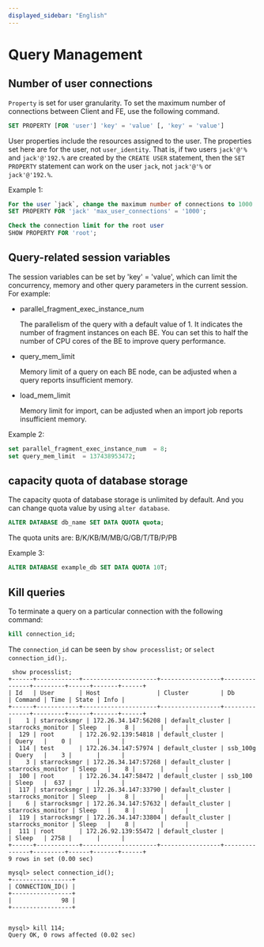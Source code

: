 ```yaml
---
displayed_sidebar: "English"
---
```


# Query Management

## Number of user connections

`Property` is set for user granularity. To set the maximum number of connections between Client and FE, use the following command.

```sql
SET PROPERTY [FOR 'user'] 'key' = 'value' [, 'key' = 'value']
```

User properties include the resources assigned to the user. The properties set here are for the user, not `user_identity`. That is, if two users `jack'@'%` and `jack'@'192.%` are created by the `CREATE USER` statement, then the `SET PROPERTY` statement can work on the user `jack`, not `jack'@'%` or `jack'@'192.%`.

Example 1:

```sql
For the user `jack`, change the maximum number of connections to 1000
SET PROPERTY FOR 'jack' 'max_user_connections' = '1000';

Check the connection limit for the root user
SHOW PROPERTY FOR 'root'; 
```

## Query-related session variables

The session variables can be set by 'key' = 'value', which can limit the concurrency, memory and other query parameters in the current session. For example:

- parallel_fragment_exec_instance_num

  The parallelism of the query with a default value of 1. It indicates the number of fragment instances on each BE. You can set this to half the number of CPU cores of the BE to improve query performance.

- query_mem_limit

  Memory limit of a query on each BE node, can be adjusted when a query reports insufficient memory.

- load_mem_limit

  Memory limit for import, can be adjusted when an import job reports insufficient memory.

Example 2:

```sql
set parallel_fragment_exec_instance_num  = 8; 
set query_mem_limit  = 137438953472;
```

## capacity quota of database storage

The capacity quota of database storage is unlimited by default. And you can change quota value by using `alter database`.

```sql
ALTER DATABASE db_name SET DATA QUOTA quota;
```

The quota units are: B/K/KB/M/MB/G/GB/T/TB/P/PB

Example 3:

```sql
ALTER DATABASE example_db SET DATA QUOTA 10T;
```

## Kill queries

To terminate a query on a particular connection with the following  command:

```sql
kill connection_id;
```

The `connection_id` can be seen by `show processlist;` or `select connection_id();`.

```plain text
 show processlist;
+------+------------+---------------------+-----------------+---------------+---------+------+-------+------+
| Id   | User       | Host                | Cluster         | Db            | Command | Time | State | Info |
+------+------------+---------------------+-----------------+---------------+---------+------+-------+------+
|    1 | starrocksmgr | 172.26.34.147:56208 | default_cluster | starrocks_monitor | Sleep   |    8 |       |      |
|  129 | root       | 172.26.92.139:54818 | default_cluster |               | Query   |    0 |       |      |
|  114 | test       | 172.26.34.147:57974 | default_cluster | ssb_100g      | Query   |    3 |       |      |
|    3 | starrocksmgr | 172.26.34.147:57268 | default_cluster | starrocks_monitor | Sleep   |    8 |       |      |
|  100 | root       | 172.26.34.147:58472 | default_cluster | ssb_100       | Sleep   |  637 |       |      |
|  117 | starrocksmgr | 172.26.34.147:33790 | default_cluster | starrocks_monitor | Sleep   |    8 |       |      |
|    6 | starrocksmgr | 172.26.34.147:57632 | default_cluster | starrocks_monitor | Sleep   |    8 |       |      |
|  119 | starrocksmgr | 172.26.34.147:33804 | default_cluster | starrocks_monitor | Sleep   |    8 |       |      |
|  111 | root       | 172.26.92.139:55472 | default_cluster |               | Sleep   | 2758 |       |      |
+------+------------+---------------------+-----------------+---------------+---------+------+-------+------+
9 rows in set (0.00 sec)

mysql> select connection_id();
+-----------------+
| CONNECTION_ID() |
+-----------------+
|              98 |
+-----------------+


mysql> kill 114;
Query OK, 0 rows affected (0.02 sec)

```
